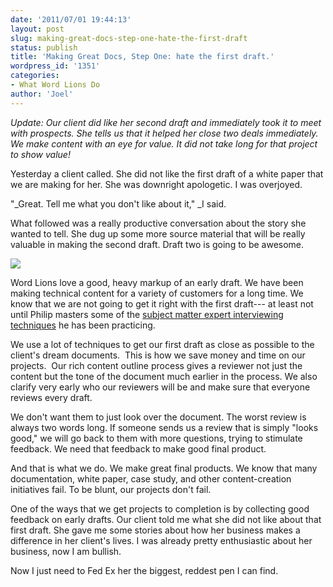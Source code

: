 ```yaml
---
date: '2011/07/01 19:44:13'
layout: post
slug: making-great-docs-step-one-hate-the-first-draft
status: publish
title: 'Making Great Docs, Step One: hate the first draft.'
wordpress_id: '1351'
categories:
- What Word Lions Do
author: 'Joel'
---
```


_Update: Our client did like her second draft and immediately took it to meet with prospects. She tells us that it helped her close two deals immediately. We make content with an eye for value. It did not take long for that project to show value!_

Yesterday a client called. She did not like the first draft of a white paper that we are making for her. She was downright apologetic. I was overjoyed.

"_Great. Tell me what you don't like about it," _I said.

What followed was a really productive conversation about the story she wanted to tell. She dug up some more source material that will be really valuable in making the second draft. Draft two is going to be awesome.

![](http://wordlions.com/wp-content/uploads/2011/06/redpen-225x300.jpg)<br />

Word Lions love a good, heavy markup of an early draft. We have been making technical content for a variety of customers for a long time. We know that we are not going to get it right with the first draft--- at least not until Philip masters some of the [subject matter expert interviewing techniques](http://youtu.be/nSLWznym9J8) he has been practicing.

We use a lot of techniques to get our first draft as close as possible to the client's dream documents.  This is how we save money and time on our projects.  Our rich content outline process gives a reviewer not just the content but the tone of the document much earlier in the process. We also clarify very early who our reviewers will be and make sure that everyone reviews every draft.

We don't want them to just look over the document. The worst review is always two words long. If someone sends us a review that is simply "looks good," we will go back to them with more questions, trying to stimulate feedback. We need that feedback to make good final product.

And that is what we do. We make great final products. We know that many documentation, white paper, case study, and other content-creation initiatives fail. To be blunt, our projects don't fail.

One of the ways that we get projects to completion is by collecting good feedback on early drafts. Our client told me what she did not like about that first draft. She gave me some stories about how her business makes a difference in her client's lives. I was already pretty enthusiastic about her business, now I am bullish.

Now I just need to Fed Ex her the biggest, reddest pen I can find.


